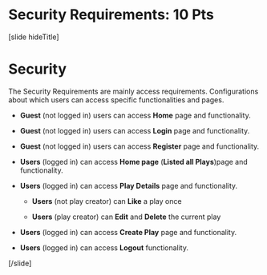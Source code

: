# Security Requirements: 10 Pts

[slide hideTitle]

# Security

The Security Requirements are mainly access requirements. Configurations about which users can access specific functionalities and pages.

- **Guest** (not logged in) users can access **Home** page and functionality.

- **Guest** (not logged in) users can access **Login** page and functionality.

- **Guest** (not logged in) users can access **Register** page and functionality.

- **Users** (logged in) can access **Home page** (**Listed all Plays**)page and functionality.

- **Users** (logged in) can access **Play Details** page and functionality.

    - **Users** (not play creator) can **Like** a play once 

    - **Users** (play creator) can **Edit** and **Delete** the current play

- **Users** (logged in) can access **Create Play** page and functionality.

- **Users** (logged in) can access **Logout** functionality.

[/slide]